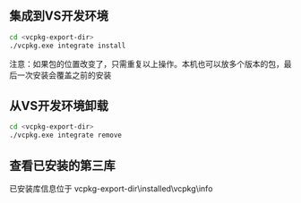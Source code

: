 ## 集成到VS开发环境
``` bash
cd <vcpkg-export-dir>
./vcpkg.exe integrate install
```
注意：如果包的位置改变了，只需重复以上操作。本机也可以放多个版本的包，最后一次安装会覆盖之前的安装

## 从VS开发环境卸载
``` bash
cd <vcpkg-export-dir>
./vcpkg.exe integrate remove
```

## 查看已安装的第三库
已安装库信息位于 vcpkg-export-dir\installed\vcpkg\info